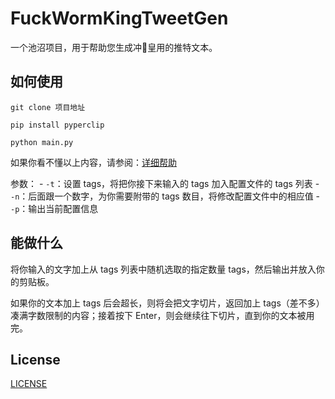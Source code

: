 # FuckWormKingTweetGen
一个池沼项目，用于帮助您生成冲🐍皇用的推特文本。

## 如何使用

`git clone 项目地址`

`pip install pyperclip`

`python main.py`

如果你看不懂以上内容，请参阅：[详细帮助](./How_To.md)

参数：
    - `-t`：设置 tags，将把你接下来输入的 tags 加入配置文件的 tags 列表
    - `-n`：后面跟一个数字，为你需要附带的 tags 数目，将修改配置文件中的相应值
    - `-p`：输出当前配置信息

## 能做什么

将你输入的文字加上从 tags 列表中随机选取的指定数量 tags，然后输出并放入你的剪贴板。

如果你的文本加上 tags 后会超长，则将会把文字切片，返回加上 tags（差不多）凑满字数限制的内容；接着按下 Enter，则会继续往下切片，直到你的文本被用完。

## License

[LICENSE](./LICENSE)